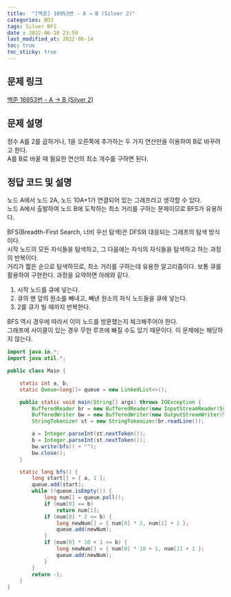 ```yaml
---
title:  "[백준] 16953번 - A → B (Silver 2)"
categories: BOJ
tags: Silver BFS
date : 2022-06-10 23:59
last_modified_at: 2022-06-14
toc: true
toc_sticky: true
---
```


## 문제 링크

[백준 16953번 - A $\rightarrow$ B (Silver 2)](https://www.acmicpc.net/problem/16953)

## 문제 설명

정수 A를 2를 곱하거나, 1을 오른쪽에 추가하는 두 가지 연산만을 이용하여 B로 바꾸려고 한다.  
A를 B로 바꿀 때 필요한 연산의 최소 개수를 구하면 된다.

## 정답 코드 및 설명

노드 A에서 노드 2A, 노드 10A+1가 연결되어 있는 그래프라고 생각할 수 있다.  
노드 A에서 출발하여 노드 B에 도착하는 최소 거리를 구하는 문제이므로 BFS가 유용하다.

BFS(Breadth-First Search, 너비 우선 탐색)은 DFS와 대응되는 그래프의 탐색 방식이다.  
시작 노드의 모든 자식들을 탐색하고, 그 다음에는 자식의 자식들을 탐색하고 하는 과정의 반복이다.  
거리가 짧은 순으로 탐색하므로, 최소 거리를 구하는데 유용한 알고리즘이다.
보통 큐를 활용하여 구현한다. 과정을 요약하면 아래와 같다.

1. 시작 노드를 큐에 넣는다.
2. 큐의 맨 앞의 원소를 빼내고, 빼낸 원소의 자식 노드들을 큐에 넣는다.
3. 2를 큐가 빌 때까지 반복한다.

BFS 역시 경우에 따라서 이미 노드를 방문했는지 체크해주어야 한다.  
그래프에 사이클이 있는 경우 무한 루프에 빠질 수도 있기 때문이다. 이 문제에는 해당하지 않는다.

```java
import java.io.*;
import java.util.*;

public class Main {

    static int a, b;
    static Queue<long[]> queue = new LinkedList<>();

    public static void main(String[] args) throws IOException {
        BufferedReader br = new BufferedReader(new InputStreamReader(System.in));
        BufferedWriter bw = new BufferedWriter(new OutputStreamWriter(System.out));
        StringTokenizer st = new StringTokenizer(br.readLine());

        a = Integer.parseInt(st.nextToken());
        b = Integer.parseInt(st.nextToken());
        bw.write(bfs() + "");
        bw.close();
    }

    static long bfs() {
        long start[] = { a, 1 };
        queue.add(start);
        while (!queue.isEmpty()) {
            long num[] = queue.poll();
            if (num[0] == b)
                return num[1];
            if (num[0] * 2 <= b) {
                long newNum[] = { num[0] * 2, num[1] + 1 };
                queue.add(newNum);
            }
            if (num[0] * 10 + 1 <= b) {
                long newNum[] = { num[0] * 10 + 1, num[1] + 1 };
                queue.add(newNum);
            }
        }
        return -1;
    }
}
```
